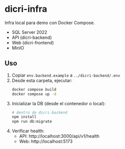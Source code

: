 # dicri-infra

Infra local para demo con Docker Compose.
- SQL Server 2022
- API (dicri-backend)
- Web (dicri-frontend)
- MinIO

## Uso
1. Copiar `env.backend.example` a `../dicri-backend/.env`
2. Desde esta carpeta, ejecutar:
   ```bash
   docker compose build
   docker compose up -d
   ```
3. Inicializar la DB (desde el contenedor o local):
   ```bash
   # dentro de dicri-backend
   npm install
   npm run db:migrate
   ```
4. Verificar health:
   - API: http://localhost:3000/api/v1/health
   - Web: http://localhost:5173
